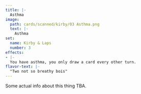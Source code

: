 ```yaml
---
title: |-
  Asthma
image: 
  path: cards/scanned/kirby/03 Asthma.png
  text: |-
    Asthma
set:
  name: Kirby & Laps
  number: 3
effects: 
- |-
  You have asthma, you only draw a card every other turn.
flavor-text: |-
  "Two not so breathy bois"
---
```

Some actual info about this thing TBA.

